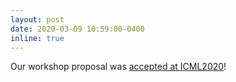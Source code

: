 ```yaml
---
layout: post
date: 2020-03-09 10:59:00-0400
inline: true
---
```


Our workshop proposal was [accepted at ICML2020](https://icml.cc/)!
